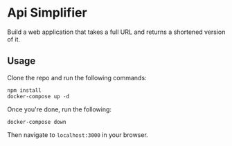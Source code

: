 # Api Simplifier

Build a web application that takes a full URL and returns a shortened version of it.

## Usage

Clone the repo and run the following commands:

    npm install
    docker-compose up -d

Once you're done, run the following:

    docker-compose down

Then navigate to `localhost:3000` in your browser.
